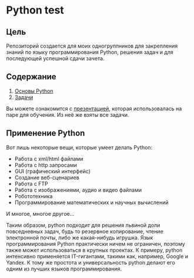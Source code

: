 # Python test

## Цель

Репозиторий создается для моих одногруппников для закрепления знаний по языку программирования Python, решения задач и для последующей успешной сдачи зачета.

## Содержание

1. [Основы Python](https://github.com/diasvixub/python-test/blob/main/lessons.md)
2. [Задачи](https://github.com/diasvixub/python-test/blob/main/tasks.md)

Вы можете ознакомится с [презентацией](https://github.com/diasvixub/python-test/blob/main/Презентация.ppt), которая использовалась на паре для обучения. Из неё же взяты все задачи.

## Применение Python

Вот лишь некоторые вещи, которые умеет делать Python:

- Работа с xml/html файлами
- Работа с http запросами
- GUI (графический интерфейс)
- Создание веб-сценариев
- Работа с FTP
- Работа с изображениями, аудио и видео файлами
- Робототехника
- Программирование математических и научных вычислений

И многое, многое другое...

Таким образом, python подходит для решения львиной доли повседневных задач, будь то резервное копирование, чтение электронной почты, либо же какая-нибудь игрушка. Язык программирования Python практически ничем не ограничен, поэтому также может использоваться в крупных проектах. К примеру, python интенсивно применяется IT-гигантами, такими как, например, Google и Yandex. К тому же простота и универсальность python делают его одним из лучших языков программирования.
